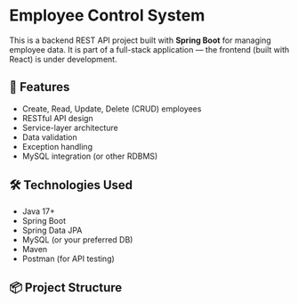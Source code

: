 # Employee Control System

This is a backend REST API project built with **Spring Boot** for managing employee data. It is part of a full-stack application — the frontend (built with React) is under development.

## 🚀 Features

- Create, Read, Update, Delete (CRUD) employees
- RESTful API design
- Service-layer architecture
- Data validation
- Exception handling
- MySQL integration (or other RDBMS)

## 🛠️ Technologies Used

- Java 17+
- Spring Boot
- Spring Data JPA
- MySQL (or your preferred DB)
- Maven
- Postman (for API testing)

## 📦 Project Structure

